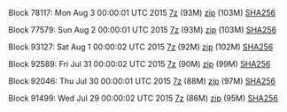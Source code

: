 Block 78117: Mon Aug  3 00:00:01 UTC 2015 [7z](https://transfer.sh/eYJU1/bootstrap.dat.20150803.7z) (93M) [zip](https://transfer.sh/1fCLno/bootstrap.dat.20150803.zip) (103M) [SHA256](https://transfer.sh/SVzBE/sha256.txt)

Block 77579: Sun Aug  2 00:00:01 UTC 2015 [7z](https://transfer.sh/9whuB/bootstrap.dat.20150802.7z) (93M) [zip](https://transfer.sh/mJjKe/bootstrap.dat.20150802.zip) (103M) [SHA256](https://transfer.sh/M3XD6/sha256.txt)

Block 93127: Sat Aug  1 00:00:02 UTC 2015 [7z](https://transfer.sh/uMTyE/bootstrap.dat.20150801.7z) (92M) [zip](https://transfer.sh/15jmGD/bootstrap.dat.20150801.zip) (102M) [SHA256](https://transfer.sh/16M4xF/sha256.txt)

Block 92589: Fri Jul 31 00:00:02 UTC 2015 [7z](https://transfer.sh/hzFOy/bootstrap.dat.20150731.7z) (90M) [zip](https://transfer.sh/1gPkCr/bootstrap.dat.20150731.zip) (99M) [SHA256](https://transfer.sh/kqATc/sha256.txt)

Block 92046: Thu Jul 30 00:00:01 UTC 2015 [7z](https://transfer.sh/12k4Jw/bootstrap.dat.20150730.7z) (88M) [zip](https://transfer.sh/dFAqk/bootstrap.dat.20150730.zip) (97M) [SHA256](https://transfer.sh/NhSqC/sha256.txt)

Block 91499: Wed Jul 29 00:00:02 UTC 2015 [7z](https://transfer.sh/1f1Hq6/bootstrap.dat.20150729.7z) (86M) [zip](https://transfer.sh/sD1Bv/bootstrap.dat.20150729.zip) (95M) [SHA256](https://transfer.sh/wKYVw/sha256.txt)
